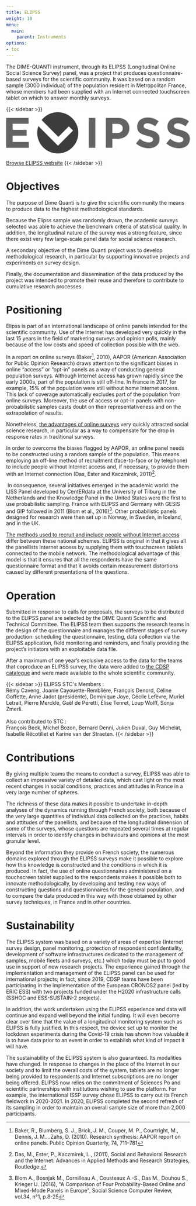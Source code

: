 ```yaml
---
title: ELIPSS
weight: 10
menu:
  main:
    parent: Instruments
options:
- toc
---
```


The DIME-QUANTI instrument, through its ELIPSS (Longitudinal Online Social Science Survey) panel, was a project that produces questionnaire-based surveys for the scientific community. It was based on a random sample (3000 individual) of the population resident in Metropolitan France, whose members had been supplied with an Internet connected touchscreen tablet on which to answer monthly surveys.

{{< sidebar >}}
![](/img/instruments/logos_instruments-ELIPSS.svg)

[Browse ELIPSS website](http://quanti.dime-shs.sciences-po.fr/en/)
{{< /sidebar >}}

# Objectives
The purpose of Dime Quanti is to give the scientific community the means to produce data to the highest methodological standards.

Because the Elipss sample was randomly drawn, the academic surveys selected was able to achieve the benchmark criteria of statistical quality. In addition, the longitudinal nature of the survey was a strong feature, since there exist very few large-scale panel data for social science research.

A secondary objective of the Dime Quanti project was to develop methodological research, in particular by supporting innovative projects and experiments on survey design.

Finally, the documentation and dissemination of the data produced by the project was intended to promote their reuse and therefore to contribute to cumulative research processes.


# Positioning
Elipss is part of an international landscape of online panels intended for the scientific community.
Use of the Internet has developed very quickly in the last 15 years in the field of marketing surveys and opinion polls, mainly because of the low costs and speed of collection possible with the web.

In a report on online surveys (Baker[^1], 2010), AAPOR (American Association for Public Opinion Research) draws attention to the significant biases in online “access” or “opt-in” panels as a way of conducting general population surveys. Although Internet access has grown rapidly since the early 2000s, part of the population is still off-line. In France in 2017, for example, 15% of the population were still without home Internet access. This lack of coverage automatically excludes part of the population from online surveys. Moreover, the use of access or opt-in panels with non-probabilistic samples casts doubt on their representativeness and on the extrapolation of results.

Nonetheless, [the advantages of online surveys](http://quanti.dime-shs.sciences-po.fr/fr/les-origines/) very quickly attracted social science research, in particular as a way to compensate for the drop in response rates in traditional surveys.

In order to overcome the biases flagged by AAPOR, an online panel needs to be constructed using a random sample of the population. This means employing an off-line method of recruitment (face-to-face or by telephone) to include people without Internet access and, if necessary, to provide them with an Internet connection (Das, Ester and Kaczmirek, 2011)[^2].

 In consequence, several initiatives emerged in the academic world: the LISS Panel developed by  CentERdata at the University of Tilburg in the Netherlands and the Knowledge Panel in the United States were the first to use probabilistic sampling. France with ELIPSS and Germany with GESIS and GIP followed in 2011 (Blom et al., 2016)[^4]. Other probabilistic panels designed for research were then set up in Norway, in Sweden, in Iceland, and in the UK.

[The methods used to recruit and include people without Internet access](http://quanti.dime-shs.sciences-po.fr/fr/les-origines/#510) differ between these national schemes. ELIPSS is original in that it gives all the panellists Internet access by supplying them with touchscreen tablets connected to the mobile network. The methodological advantage of this model is that it ensures that all the respondents have the same questionnaire format and that it avoids certain measurement distortions caused by different presentations of the questions.

# Operation
Submitted in response to calls for proposals, the surveys to be distributed to the ELIPSS panel are selected by the DIME Quanti Scientific and Technical Committee. The ELIPSS team then supports the research teams in the design of the questionnaire and manages the different stages of survey production: scheduling the questionnaire, testing, data collection via the ELIPSS application, field monitoring and reminders, and finally providing the project’s initiators with an exploitable data file.

After a maximum of one year’s exclusive access to the data for the teams that coproduce an ELIPSS survey, the data were added to [the CDSP catalogue](https://cdsp.sciences-po.fr/fr/ressources-en-ligne/?0=subject__libel-ELIPSS) and were made available to the whole scientific community.

{{< sidebar >}}
ELIPSS STC's Members :</br>
Rémy Caveng, Joanie Cayouette-Remblière, François Denord, Céline Goffette, Anne Jadot (présidente), Dominique Joye, Cécile Lefèvre, Muriel Letrait, Pierre Mercklé, Gaël de Peretti, Élise Tenret, Loup Wolff, Sonja Zmerli.</br></br>
Also contributed to STC :</br>
François Beck, Michel Bozon, Bernard Denni, Julien Duval, Guy Michelat, Isabelle Récotillet et Karine van der Straeten.
{{< /sidebar >}}

# Contributions
By giving multiple teams the means to conduct a survey, ELIPSS was able to collect an impressive variety of detailed data, which cast light on the most recent changes in social conditions, practices and attitudes in France in a very large number of spheres.

The richness of these data makes it possible to undertake in-depth analyses of the dynamics running through French society, both because of the very large quantities of individual data collected on the practices, habits and attitudes of the panellists, and because of the longitudinal dimension of some of the surveys, whose questions are repeated several times at regular intervals in order to identify changes in behaviours and opinions at the most granular level.

Beyond the information they provide on French society, the numerous domains explored through the ELIPSS surveys make it possible to explore how this knowledge is constructed and the conditions in which it is produced. In fact, the use of online questionnaires administered on a touchscreen tablet supplied to the respondents makes it possible both to innovate methodologically, by developing and testing new ways of constructing questions and questionnaires for the general population, and to compare the data produced in this way with those obtained by other survey techniques, in France and in other countries.

# Sustainability
The ELIPSS system was based on a variety of areas of expertise (Internet survey design, panel monitoring, protection of respondent confidentiality, development of software infrastructures dedicated to the management of samples, mobile fleets and surveys, etc.) which today must be put to good use in support of new research projects. The experience gained through the implementation and management of the ELIPSS panel can be used for international projects; in fact, since 2019, CDSP teams have been participating in the implementation of the European CRONOS2 panel (led by ERIC ESS) with two projects funded under the H2020 infrastructure calls (SSHOC and ESS-SUSTAIN-2 projects).

In addition, the work undertaken using the ELIPSS experience and data will continue and expand well beyond the initial funding. It will even become clear over time that the value of a longitudinal monitoring system such as ELIPSS is fully justified. In this respect, the device set up to monitor the lockdown experiments during the Covid-19 crisis has shown how valuable it is to have data prior to an event in order to establish what kind of impact it will have.

The sustainability of the ELIPSS system is also guaranteed. Its modalities have changed. In response to changes in the place of the Internet in our society and to limit the overall costs of the system, tablets are no longer being provided to respondents and Internet subscriptions are no longer being offered. ELIPSS now relies on the commitment of Sciences Po and scientific partnerships with institutions wishing to use the platform. For example, the international ISSP survey chose ELIPSS to carry out its French fieldwork in 2020-2021. In 2020, ELIPSS completed the second refresh of its sampling in order to maintain an overall sample size of more than 2,000 participants.


[^0]: Un panel est un ensemble d’individus qui, dans le cadre d’une étude spécifique, sera interrogé à plusieurs reprises et dont il est possible de suivre l’évolution des opinions et comportements. Le baromètre, même s’il est répété dans le temps, interrogera des personnes différentes à chaque administration.
[^1]: Baker, R., Blumberg, S. J., Brick, J. M., Couper, M. P., Courtright, M., Dennis, J. M.…Zahs, D. (2010). Research synthesis: AAPOR report on online panels. Public Opinion Quarterly, 74, 711–781
[^2]: Das, M., Ester, P., Kaczmirek, L., (2011), Social and Behavioral Research and the Internet: Advances in Applied Methods and Research Strategies, Routledge.
[^4]: Blom A., Bosnjak M., Cornilleau A., Cousteaux A.-S., Das M., Douhou S., Krieger U. (2016), "A Comparison of Four Probability-Based Online and Mixed-Mode Panels in Europe", Social Science Computer Review, vol.34, n°1, p.8-25
